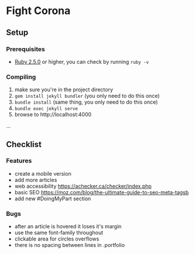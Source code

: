 # Fight Corona

## Setup
### Prerequisites
* [Ruby 2.5.0](https://www.ruby-lang.org/en/downloads/) or higher, you can check by running `ruby -v`

### Compiling
1. make sure you're in the project directory
2. `gem install jekyll bundler` (you only need to do this once)
2. `bundle install` (same thing, you only need to do this once)
3. `bundle exec jekyll serve`
4. browse to http://localhost:4000

...
## Checklist
### Features
* create a mobile version
* add more articles
* web accessibility https://achecker.ca/checker/index.php
* basic SEO https://moz.com/blog/the-ultimate-guide-to-seo-meta-tagsb
* add new #DoingMyPart section

### Bugs
* after an article is hovered it loses it's margin
* use the same font-family throughout
* clickable area for circles overflows
* there is no spacing between lines in .portfolio
